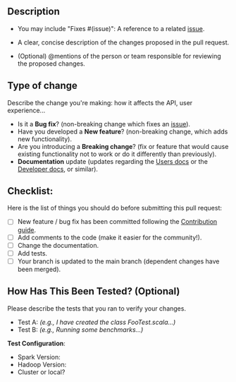 ## Description


- You may include "Fixes #(issue)": A reference to a related [issue](https://github.com/Qbeast-io/qbeast-spark/issues).

- A clear, concise description of the changes proposed in the pull request.

- (Optional) @mentions of the person or team responsible for reviewing the proposed changes.

## Type of change

Describe the change you're making: how it affects the API, user experience...

- Is it a **Bug fix**? (non-breaking change which fixes an [issue](https://github.com/Qbeast-io/qbeast-spark/issues)).
- Have you developed a **New feature**? (non-breaking change, which adds new functionality).
- Are you introducing a **Breaking change**? (fix or feature that would cause existing functionality not to work or do it differently than previously).
- **Documentation** update (updates regarding the [Users docs](https://github.com/Qbeast-io/qbeast-spark/tree/main/docs) or the [Developer docs](https://docs.qbeast.io/), or similar).


## Checklist:

Here is the list of things you should do before submitting this pull request:

- [ ] New feature / bug fix has been committed following the [Contribution guide](https://github.com/Qbeast-io/qbeast-spark/blob/main/CONTRIBUTING.md).
- [ ] Add comments to the code (make it easier for the community!).
- [ ] Change the documentation.
- [ ] Add tests.
- [ ] Your branch is updated to the main branch (dependent changes have been merged).

## How Has This Been Tested? (Optional)

Please describe the tests that you ran to verify your changes.

- Test A: _(e.g., I have created the class FooTest.scala...)_
- Test B: _(e.g., Running some benchmarks...)_

**Test Configuration**:
* Spark Version:
* Hadoop Version:
* Cluster or local?